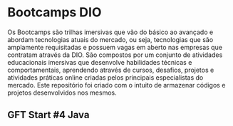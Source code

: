 # Bootcamps DIO
Os Bootcamps são trilhas imersivas que vão do básico ao avançado e abordam tecnologias atuais do mercado, ou seja, tecnologias que são amplamente requisitadas e possuem vagas em aberto nas empresas que contratam através da DIO.  São compostos por um conjunto de atividades educacionais imersivas que desenvolve habilidades técnicas e comportamentais, aprendendo através de cursos, desafios, projetos e atividades práticas online criadas pelos principais especialistas do mercado. Este repositório foi criado com o intuito de armazenar códigos e projetos desenvolvidos nos mesmos.

## GFT Start #4 Java
